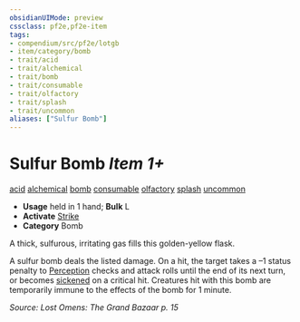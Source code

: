 ```yaml
---
obsidianUIMode: preview
cssclass: pf2e,pf2e-item
tags:
- compendium/src/pf2e/lotgb
- item/category/bomb
- trait/acid
- trait/alchemical
- trait/bomb
- trait/consumable
- trait/olfactory
- trait/splash
- trait/uncommon
aliases: ["Sulfur Bomb"]
---
```

# Sulfur Bomb *Item 1+*  
[acid](rules/traits/acid.md)  [alchemical](rules/traits/alchemical.md)  [bomb](rules/traits/bomb.md)  [consumable](rules/traits/consumable.md)  [olfactory](rules/traits/olfactory-b1.md)  [splash](rules/traits/splash.md)  [uncommon](rules/traits/uncommon.md)  

- **Usage** held in 1 hand; **Bulk** L
- **Activate** [Strike](rules/actions/strike.md)
- **Category** Bomb

A thick, sulfurous, irritating gas fills this golden-yellow flask.

A sulfur bomb deals the listed damage. On a hit, the target takes a –1 status penalty to [Perception](compendium/skills.md#Perception) checks and attack rolls until the end of its next turn, or becomes [sickened](rules/conditions.md#Sickened) on a critical hit. Creatures hit with this bomb are temporarily immune to the effects of the bomb for 1 minute.

*Source: Lost Omens: The Grand Bazaar p. 15*